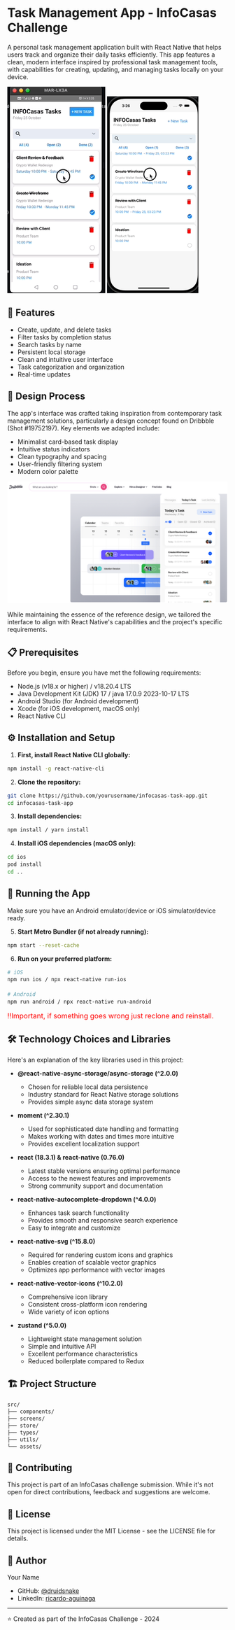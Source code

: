 # Task Management App - InfoCasas Challenge

A personal task management application built with React Native that helps users track and organize their daily tasks efficiently. This app features a clean, modern interface inspired by professional task management tools, with capabilities for creating, updating, and managing tasks locally on your device.

![ANDROID](./assets/demo_android.gif)
![IOS](./assets/demo_ios.gif)

## 🚀 Features

- Create, update, and delete tasks
- Filter tasks by completion status
- Search tasks by name
- Persistent local storage
- Clean and intuitive user interface
- Task categorization and organization
- Real-time updates

## 🎨 Design Process

The app's interface was crafted taking inspiration from contemporary task management solutions, particularly a design concept found on Dribbble (Shot #19752197). Key elements we adapted include:

- Minimalist card-based task display
- Intuitive status indicators
- Clean typography and spacing
- User-friendly filtering system
- Modern color palette

![reference design](image.png)

While maintaining the essence of the reference design, we tailored the interface to align with React Native's capabilities and the project's specific requirements.

## 📋 Prerequisites

Before you begin, ensure you have met the following requirements:

- Node.js (v18.x or higher) / v18.20.4 LTS
- Java Development Kit (JDK) 17 / java 17.0.9 2023-10-17 LTS
- Android Studio (for Android development)
- Xcode (for iOS development, macOS only)
- React Native CLI

## ⚙️ Installation and Setup

1. **First, install React Native CLI globally:**

```bash
npm install -g react-native-cli
```

2. **Clone the repository:**

```bash
git clone https://github.com/yourusername/infocasas-task-app.git
cd infocasas-task-app
```

3. **Install dependencies:**

```bash
npm install / yarn install
```

4. **Install iOS dependencies (macOS only):**

```bash
cd ios
pod install
cd ..
```

## 📱 Running the App

Make sure you have an Android emulator/device or iOS simulator/device ready.

5. **Start Metro Bundler (if not already running):**

```bash
npm start --reset-cache
```

6. **Run on your preferred platform:**

```bash
# iOS
npm run ios / npx react-native run-ios

# Android
npm run android / npx react-native run-android
```

<span style="color: red; font-size: medium;">!!Important, if something goes wrong just reclone and reinstall.</span>


## 🛠️ Technology Choices and Libraries

Here's an explanation of the key libraries used in this project:

- **@react-native-async-storage/async-storage (^2.0.0)**

  - Chosen for reliable local data persistence
  - Industry standard for React Native storage solutions
  - Provides simple async data storage system

- **moment (^2.30.1)**

  - Used for sophisticated date handling and formatting
  - Makes working with dates and times more intuitive
  - Provides excellent localization support

- **react (18.3.1) & react-native (0.76.0)**

  - Latest stable versions ensuring optimal performance
  - Access to the newest features and improvements
  - Strong community support and documentation

- **react-native-autocomplete-dropdown (^4.0.0)**

  - Enhances task search functionality
  - Provides smooth and responsive search experience
  - Easy to integrate and customize

- **react-native-svg (^15.8.0)**

  - Required for rendering custom icons and graphics
  - Enables creation of scalable vector graphics
  - Optimizes app performance with vector images

- **react-native-vector-icons (^10.2.0)**

  - Comprehensive icon library
  - Consistent cross-platform icon rendering
  - Wide variety of icon options

- **zustand (^5.0.0)**
  - Lightweight state management solution
  - Simple and intuitive API
  - Excellent performance characteristics
  - Reduced boilerplate compared to Redux

## 🏗️ Project Structure

```
src/
├── components/
├── screens/
├── store/
├── types/
├── utils/
└── assets/
```

## 🤝 Contributing

This project is part of an InfoCasas challenge submission. While it's not open for direct contributions, feedback and suggestions are welcome.

## 📝 License

This project is licensed under the MIT License - see the LICENSE file for details.

## 👤 Author

Your Name

- GitHub: [@druidsnake](https://github.com/Druidsnake)
- LinkedIn: [ricardo-aguinaga](https://www.linkedin.com/in/ricardo-aguinaga/)

---

⭐️ Created as part of the InfoCasas Challenge - 2024
